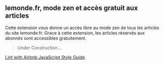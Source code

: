 ## lemonde.fr, mode zen et accès gratuit aux articles

Cette extension vous donne un accès libre au mode zen de tous les articles du site lemonde.fr. Grace à cette extension, les articles réservés aux abonnés sont accessibles gratuitement.

> Under Construction...

[Lint with Airbnb JavaScript Style Guide](https://github.com/airbnb/javascript)
